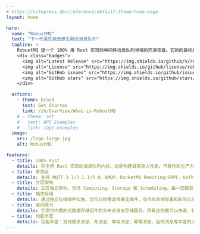 ```yaml
---
# https://vitepress.dev/reference/default-theme-home-page
layout: home

hero:
  name: "RobustMQ"
  text: "下一代高性能云原生融合消息队列"
  tagline: >
    RobustMQ 是一个 100% 用 Rust 实现的中间件消息队列领域的开源项目。它的的目标是基于Rust 打造兼容多种主流消息队列协议、具备完整 Serverless 能力的下一代高性能云原生融合型消息队列。
    <div class="badges">
      <img alt="Latest Release" src="https://img.shields.io/github/v/release/robustmq/robustmq?style=flat">
      <img alt="License" src="https://img.shields.io/github/license/robustmq/robustmq?style=flat">
      <img alt="GitHub issues" src="https://img.shields.io/github/issues/robustmq/robustmq?style=flat">
      <img alt="GitHub stars" src="https://img.shields.io/github/stars/robustmq/robustmq?style=flat">
    </div>

  actions:
    - theme: brand
      text: Get Started
      link: /zh/OverView/What-is-RobustMQ
    # - theme: alt
    #   text: API Examples
    #   link: /api-examples
  image:
    src: /logo-large.jpg
    alt: RobustMQ

features:
  - title: 100% Rust
    details: 完全用 Rust 实现的消息队列内核，这是构建具有惊人性能、可靠性和生产力的软件的神奇语言。
  - title: 多协议
    details: 支持 MQTT 3.1/3.1.1/5.0、AMQP、RocketMQ Remoting/GRPC、Kafka 协议、OpenMessaging、JNS、SQS 等主流消息协议。
  - title: 分层架构
    details: 三层独立架构，包括 Computing、Storage 和 Scheduling。每一层都具备集群部署能力和快速水平扩容能力。
  - title: 插件存储
    details: 通过独立存储插件实施，您可以按需选择最佳插件，与传统本地部署和新的云原生部署兼容。
  - title: 高内聚力
    details: 它提供内置的元数据存储组件和分布式日志存储服务。所有这些都可以快速、轻松和有凝聚力地部署。
  - title: 功能丰富
    details: 功能丰富：支持顺序消息、死消息、事务消息、幂等消息、延时消息等丰富的消息队列功能。
---
```


<style>

.badges {
  display: flex;
  justify-content: left;  /* 水平居中 */
  gap: 10px;                /* 徽章之间的间距 */
  margin-top: 10px;
}

.badges img {
  height: 24px;   /* 调整徽章大小 */
}


.clip{
  font-size:50px !important;
}
.text[data-v-72cc4481]
{
  font-size:20px !important;
}
.tagline
{
  font-size:20px !important;
}
.VPButton.brand
{
  background-color:purple !important;
}
:root {
  --vp-home-hero-name-color: transparent !important;
  --vp-home-hero-name-background: purple !important;

  --vp-home-hero-image-background-image: linear-gradient(-45deg, #bd34fe 50%, #bd34fe 50%) !important;
  --vp-home-hero-image-filter: blur(44px) !important;
}

@media (min-width: 640px) {
  :root {
    --vp-home-hero-image-filter: blur(56px) !important;
    --vp-home-hero-name-font-size: 20px !important;
  }
}

@media (min-width: 960px) {
  :root {
    --vp-home-hero-image-filter: blur(68px) !important;
  }
  .name{
    font-size:20px !important;
  }
}
.VPImage {
    border-radius: 24% !important;
    opacity: 0.8 !important;
    transition: opacity 0.3s ease !important;
}
</style>
